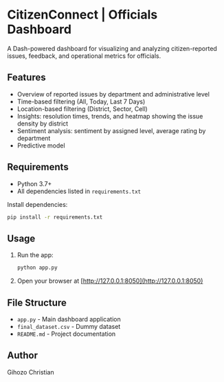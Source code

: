 # CitizenConnect | Officials Dashboard

A Dash-powered dashboard for visualizing and analyzing citizen-reported issues, feedback, and operational metrics for officials.

## Features

- Overview of reported issues by department and administrative level
- Time-based filtering (All, Today, Last 7 Days)
- Location-based filtering (District, Sector, Cell)
- Insights: resolution times, trends, and heatmap showing the issue density by district
- Sentiment analysis: sentiment by assigned level, average rating by department
- Predictive model 

## Requirements

- Python 3.7+
- All dependencies listed in `requirements.txt`

Install dependencies:
```bash
pip install -r requirements.txt
```

## Usage
1. Run the app:
    ```bash
    python app.py
    ```
2. Open your browser at [http://127.0.0.1:8050](http://127.0.0.1:8050)

## File Structure

- `app.py` - Main dashboard application
- `final_dataset.csv` - Dummy dataset
- `README.md` - Project documentation

## Author

Gihozo Christian